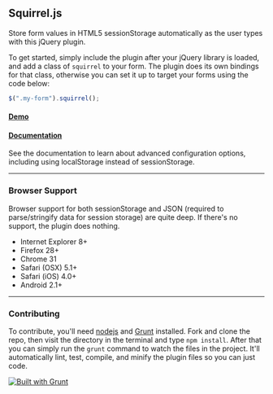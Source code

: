 ## Squirrel.js

Store form values in HTML5 sessionStorage automatically as the user types with this jQuery plugin.

To get started, simply include the plugin after your jQuery library is loaded, and add a class of `squirrel` to your form. The plugin does its own bindings for that class, otherwise you can set it up to target your forms using the code below:

```js
$(".my-form").squirrel();
```

#### [Demo](http://squirreljs.com)
#### [Documentation](https://github.com/jpederson/Squirrel.js/wiki)

See the documentation to learn about advanced configuration options, including using localStorage instead of sessionStorage.

*****

### Browser Support

Browser support for both sessionStorage and JSON (required to parse/stringify data for session storage) are quite deep. If there's no support, the plugin does nothing.

- Internet Explorer 8+
- Firefox 28+
- Chrome 31
- Safari (OSX) 5.1+
- Safari (iOS) 4.0+
- Android 2.1+

*****

### Contributing

To contribute, you'll need [nodejs](http://nodejs.org/) and [Grunt](http://gruntjs.com/) installed. Fork and clone the repo, then visit the directory in the terminal and type `npm install`. After that you can simply run the `grunt` command to watch the files in the project. It'll automatically lint, test, compile, and minify the plugin files so you can just code.

[![Built with Grunt](https://cdn.gruntjs.com/builtwith.png)](http://gruntjs.com/)
